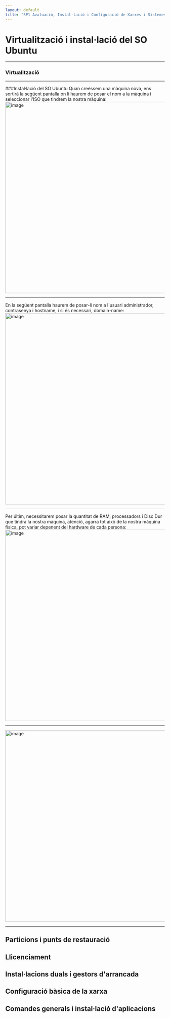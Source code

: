 ```yaml
---
layout: default
title: "SP1 Avaluació, Instal·lació i Configuració de Xarxes i Sistemes Operatius"
---
```


# Virtualització i instal·lació del SO Ubuntu
---
### Virtualització
---
###Instal·lació del SO Ubuntu
Quan creéssem una màquina nova, ens sortirà la següent pantalla on li haurem de posar el nom a la màquina i seleccionar l'ISO que tindrem la nostra màquina:
<img width="869" height="604" alt="image" src="https://github.com/user-attachments/assets/146aae09-2064-4437-8f04-abbf0f0bb5e8" />

---

En la següent pantalla haurem de posar-li nom a l'usuari administrador, contrasenya i hostname, i si és necessari, domain-name:
<img width="869" height="604" alt="image" src="https://github.com/user-attachments/assets/38673e87-1363-4014-b5f6-04fa2aee4dfc" />

---

Per últim, necessitarem posar la quantitat de RAM, processadors i Disc Dur que tindrà la nostra màquina, atenció, agarra tot això de la nostra màquina física, pot variar depenent del hardware de cada persona:
<img width="869" height="604" alt="image" src="https://github.com/user-attachments/assets/27fa97e7-b317-46fc-bc20-d1de6840479e" />

---

<img width="1051" height="605" alt="image" src="https://github.com/user-attachments/assets/bea14d86-4a0a-4b2c-a552-ca02eca88bb2" />



---
## Particions i punts de restauració
## Llicenciament
## Instal·lacions duals i gestors d'arrancada
## Configuració bàsica de la xarxa
## Comandes generals i instal·lació d'aplicacions
